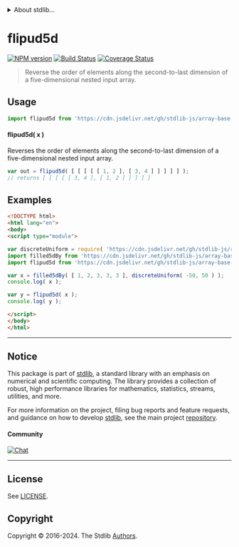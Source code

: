 <!--

@license Apache-2.0

Copyright (c) 2023 The Stdlib Authors.

Licensed under the Apache License, Version 2.0 (the "License");
you may not use this file except in compliance with the License.
You may obtain a copy of the License at

   http://www.apache.org/licenses/LICENSE-2.0

Unless required by applicable law or agreed to in writing, software
distributed under the License is distributed on an "AS IS" BASIS,
WITHOUT WARRANTIES OR CONDITIONS OF ANY KIND, either express or implied.
See the License for the specific language governing permissions and
limitations under the License.

-->


<details>
  <summary>
    About stdlib...
  </summary>
  <p>We believe in a future in which the web is a preferred environment for numerical computation. To help realize this future, we've built stdlib. stdlib is a standard library, with an emphasis on numerical and scientific computation, written in JavaScript (and C) for execution in browsers and in Node.js.</p>
  <p>The library is fully decomposable, being architected in such a way that you can swap out and mix and match APIs and functionality to cater to your exact preferences and use cases.</p>
  <p>When you use stdlib, you can be absolutely certain that you are using the most thorough, rigorous, well-written, studied, documented, tested, measured, and high-quality code out there.</p>
  <p>To join us in bringing numerical computing to the web, get started by checking us out on <a href="https://github.com/stdlib-js/stdlib">GitHub</a>, and please consider <a href="https://opencollective.com/stdlib">financially supporting stdlib</a>. We greatly appreciate your continued support!</p>
</details>

# flipud5d

[![NPM version][npm-image]][npm-url] [![Build Status][test-image]][test-url] [![Coverage Status][coverage-image]][coverage-url] <!-- [![dependencies][dependencies-image]][dependencies-url] -->

> Reverse the order of elements along the second-to-last dimension of a five-dimensional nested input array.

<!-- Section to include introductory text. Make sure to keep an empty line after the intro `section` element and another before the `/section` close. -->

<section class="intro">

</section>

<!-- /.intro -->

<!-- Package usage documentation. -->



<section class="usage">

## Usage

```javascript
import flipud5d from 'https://cdn.jsdelivr.net/gh/stdlib-js/array-base-flipud5d@esm/index.mjs';
```

#### flipud5d( x )

Reverses the order of elements along the second-to-last dimension of a five-dimensional nested input array.

```javascript
var out = flipud5d( [ [ [ [ [ 1, 2 ], [ 3, 4 ] ] ] ] ] );
// returns [ [ [ [ [ 3, 4 ], [ 1, 2 ] ] ] ] ]
```

</section>

<!-- /.usage -->

<!-- Package usage notes. Make sure to keep an empty line after the `section` element and another before the `/section` close. -->

<section class="notes">

</section>

<!-- /.notes -->

<!-- Package usage examples. -->

<section class="examples">

## Examples

<!-- eslint no-undef: "error" -->

```html
<!DOCTYPE html>
<html lang="en">
<body>
<script type="module">

var discreteUniform = require( 'https://cdn.jsdelivr.net/gh/stdlib-js/random-base-discrete-uniform' ).factory;
import filled5dBy from 'https://cdn.jsdelivr.net/gh/stdlib-js/array-base-filled5d-by@esm/index.mjs';
import flipud5d from 'https://cdn.jsdelivr.net/gh/stdlib-js/array-base-flipud5d@esm/index.mjs';

var x = filled5dBy( [ 1, 2, 3, 3, 3 ], discreteUniform( -50, 50 ) );
console.log( x );

var y = flipud5d( x );
console.log( y );

</script>
</body>
</html>
```

</section>

<!-- /.examples -->

<!-- Section to include cited references. If references are included, add a horizontal rule *before* the section. Make sure to keep an empty line after the `section` element and another before the `/section` close. -->

<section class="references">

</section>

<!-- /.references -->

<!-- Section for related `stdlib` packages. Do not manually edit this section, as it is automatically populated. -->

<section class="related">

</section>

<!-- /.related -->

<!-- Section for all links. Make sure to keep an empty line after the `section` element and another before the `/section` close. -->


<section class="main-repo" >

* * *

## Notice

This package is part of [stdlib][stdlib], a standard library with an emphasis on numerical and scientific computing. The library provides a collection of robust, high performance libraries for mathematics, statistics, streams, utilities, and more.

For more information on the project, filing bug reports and feature requests, and guidance on how to develop [stdlib][stdlib], see the main project [repository][stdlib].

#### Community

[![Chat][chat-image]][chat-url]

---

## License

See [LICENSE][stdlib-license].


## Copyright

Copyright &copy; 2016-2024. The Stdlib [Authors][stdlib-authors].

</section>

<!-- /.stdlib -->

<!-- Section for all links. Make sure to keep an empty line after the `section` element and another before the `/section` close. -->

<section class="links">

[npm-image]: http://img.shields.io/npm/v/@stdlib/array-base-flipud5d.svg
[npm-url]: https://npmjs.org/package/@stdlib/array-base-flipud5d

[test-image]: https://github.com/stdlib-js/array-base-flipud5d/actions/workflows/test.yml/badge.svg?branch=main
[test-url]: https://github.com/stdlib-js/array-base-flipud5d/actions/workflows/test.yml?query=branch:main

[coverage-image]: https://img.shields.io/codecov/c/github/stdlib-js/array-base-flipud5d/main.svg
[coverage-url]: https://codecov.io/github/stdlib-js/array-base-flipud5d?branch=main

<!--

[dependencies-image]: https://img.shields.io/david/stdlib-js/array-base-flipud5d.svg
[dependencies-url]: https://david-dm.org/stdlib-js/array-base-flipud5d/main

-->

[chat-image]: https://img.shields.io/gitter/room/stdlib-js/stdlib.svg
[chat-url]: https://app.gitter.im/#/room/#stdlib-js_stdlib:gitter.im

[stdlib]: https://github.com/stdlib-js/stdlib

[stdlib-authors]: https://github.com/stdlib-js/stdlib/graphs/contributors

[umd]: https://github.com/umdjs/umd
[es-module]: https://developer.mozilla.org/en-US/docs/Web/JavaScript/Guide/Modules

[deno-url]: https://github.com/stdlib-js/array-base-flipud5d/tree/deno
[umd-url]: https://github.com/stdlib-js/array-base-flipud5d/tree/umd
[esm-url]: https://github.com/stdlib-js/array-base-flipud5d/tree/esm
[branches-url]: https://github.com/stdlib-js/array-base-flipud5d/blob/main/branches.md

[stdlib-license]: https://raw.githubusercontent.com/stdlib-js/array-base-flipud5d/main/LICENSE

</section>

<!-- /.links -->
